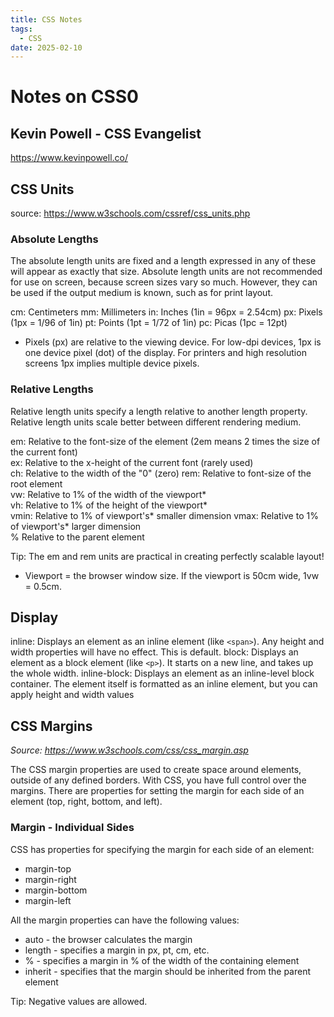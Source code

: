 ```yaml
---
title: CSS Notes
tags:
  - CSS
date: 2025-02-10
---
```

# Notes on CSS0

## Kevin Powell - CSS Evangelist
https://www.kevinpowell.co/


## CSS Units
source: https://www.w3schools.com/cssref/css_units.php

### Absolute Lengths
The absolute length units are fixed and a length expressed in any of these will appear as exactly that size.
Absolute length units are not recommended for use on screen, because screen sizes vary so much. However, they can be used if the output medium is known, such as for print layout.

cm: Centimeters
mm: Millimeters
in: Inches (1in = 96px = 2.54cm)
px: Pixels (1px = 1/96 of 1in)
pt: Points (1pt = 1/72 of 1in)
pc: Picas (1pc = 12pt)

* Pixels (px) are relative to the viewing device. For low-dpi devices, 1px is one device pixel (dot) of the display. For printers and high resolution screens 1px implies multiple device pixels.

### Relative Lengths
Relative length units specify a length relative to another length property. Relative length units scale better between different rendering medium.

em: Relative to the font-size of the element (2em means 2 times the size of the current font)	
ex:	Relative to the x-height of the current font (rarely used)	
ch:	Relative to the width of the "0" (zero)	
rem:	Relative to font-size of the root element	
vw:	Relative to 1% of the width of the viewport*	
vh: 	Relative to 1% of the height of the viewport*	
vmin:	Relative to 1% of viewport's* smaller dimension	
vmax:	Relative to 1% of viewport's* larger dimension	
%	Relative to the parent element

Tip: The em and rem units are practical in creating perfectly scalable layout!
* Viewport = the browser window size. If the viewport is 50cm wide, 1vw = 0.5cm.

## Display

inline: Displays an element as an inline element (like ``<span>``). Any height and width properties will have no effect. This is default.
block: Displays an element as a block element (like ``<p>``). It starts on a new line, and takes up the whole width.
inline-block: Displays an element as an inline-level block container. The element itself is formatted as an inline element, but you can apply height and width values

## CSS Margins
*Source: https://www.w3schools.com/css/css_margin.asp*

The CSS margin properties are used to create space around elements, outside of any defined borders.
With CSS, you have full control over the margins. There are properties for setting the margin for each side of an element (top, right, bottom, and left).

### Margin - Individual Sides
CSS has properties for specifying the margin for each side of an element:

- margin-top
- margin-right
- margin-bottom
- margin-left

All the margin properties can have the following values:

- auto - the browser calculates the margin
- length - specifies a margin in px, pt, cm, etc.
- % - specifies a margin in % of the width of the containing element
- inherit - specifies that the margin should be inherited from the parent element

Tip: Negative values are allowed.